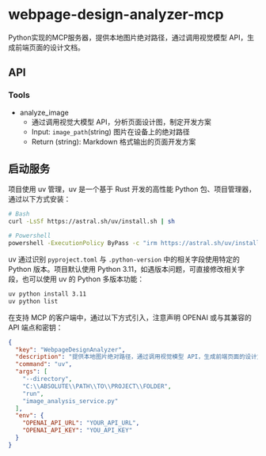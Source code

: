 # webpage-design-analyzer-mcp

Python实现的MCP服务器，提供本地图片绝对路径，通过调用视觉模型 API，生成前端页面的设计文档。

## API

### Tools

- analyze_image
  - 通过调用视觉大模型 API，分析页面设计图，制定开发方案
  - Input: `image_path`(string) 图片在设备上的绝对路径
  - Return (string): Markdown 格式输出的页面开发方案

## 启动服务

项目使用 uv 管理，uv 是一个基于 Rust 开发的高性能 Python 包、项目管理器，通过以下方式安装：

```bash
# Bash
curl -LsSf https://astral.sh/uv/install.sh | sh

# Powershell
powershell -ExecutionPolicy ByPass -c "irm https://astral.sh/uv/install.ps1 | iex"
```

uv 通过识别 `pyproject.toml` 与 `.python-version` 中的相关字段使用特定的 Python 版本。项目默认使用 Python 3.11，如遇版本问题，可直接修改相关字段，也可以使用 uv 的 Python 多版本功能：

```bash
uv python install 3.11
uv python list
```

在支持 MCP 的客户端中，通过以下方式引入，注意声明 OPENAI 或与其兼容的 API 端点和密钥：

```json
{
  "key": "WebpageDesignAnalyzer",
  "description": "提供本地图片绝对路径，通过调用视觉模型 API，生成前端页面的设计文档。",
  "command": "uv",
  "args": [
    "--directory",
    "C:\\ABSOLUTE\\PATH\\TO\\PROJECT\\FOLDER",
    "run",
    "image_analysis_service.py"
  ],
  "env": {
    "OPENAI_API_URL": "YOUR_API_URL",
    "OPENAI_API_KEY": "YOU_API_KEY"
  }
}
```
